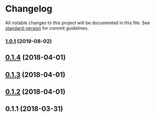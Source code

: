 # Changelog

All notable changes to this project will be documented in this file. See [standard-version](https://github.com/conventional-changelog/standard-version) for commit guidelines.

### [1.0.1](https://gitlab.com/sweetgum/nuxt-config/compare/v0.1.4...v1.0.1) (2019-08-02)

<a name="0.1.4"></a>
## [0.1.4](https://github.com/tctimmeh/nuxt-config/compare/v0.1.3...v0.1.4) (2018-04-01)



<a name="0.1.3"></a>
## [0.1.3](https://github.com/tctimmeh/nuxt-config/compare/v0.1.2...v0.1.3) (2018-04-01)



<a name="0.1.2"></a>
## [0.1.2](https://github.com/tctimmeh/nuxt-config/compare/v0.1.1...v0.1.2) (2018-04-01)



<a name="0.1.1"></a>
## 0.1.1 (2018-03-31)
